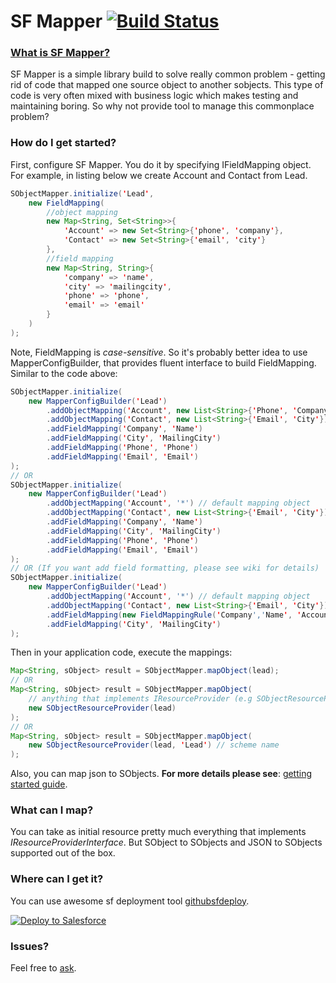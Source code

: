 SF Mapper
[![Build Status](https://travis-ci.org/NikiforovAll/SF-Mapper.svg?branch=sfdx-structure)](https://travis-ci.org/NikiforovAll/SF-Mapper)
==========================
### [What is SF Mapper?](https://github.com/NikiforovAll/SF-Mapper/wiki)

SF Mapper is a simple library build to solve really common problem - getting rid of code that mapped one source object to another sobjects. This type of code is very often mixed with business logic which makes testing and maintaining boring. So why not provide tool to manage this commonplace problem?

### How do I get started?
First, configure SF Mapper. You do it by specifying IFieldMapping object. For example, in listing below we create Account and Contact from Lead.
```java
SObjectMapper.initialize('Lead',
    new FieldMapping(
        //object mapping 
        new Map<String, Set<String>>{
            'Account' => new Set<String>{'phone', 'company'},
            'Contact' => new Set<String>{'email', 'city'}
        },
        //field mapping
        new Map<String, String>{
            'company' => 'name',
            'city' => 'mailingcity',
            'phone' => 'phone',
            'email' => 'email'
        }
    )
);
```
Note, FieldMapping is *case-sensitive*. So it's probably better idea to use MapperConfigBuilder, that provides fluent interface to build FieldMapping. 
Similar to the code above:
```java
SObjectMapper.initialize(
    new MapperConfigBuilder('Lead')
        .addObjectMapping('Account', new List<String>{'Phone', 'Company'})
        .addObjectMapping('Contact', new List<String>{'Email', 'City'})
        .addFieldMapping('Company', 'Name')
        .addFieldMapping('City', 'MailingCity')
        .addFieldMapping('Phone', 'Phone')
        .addFieldMapping('Email', 'Email')
);
// OR 
SObjectMapper.initialize(
    new MapperConfigBuilder('Lead')
        .addObjectMapping('Account', '*') // default mapping object
        .addObjectMapping('Contact', new List<String>{'Email', 'City'})
        .addFieldMapping('Company', 'Name')
        .addFieldMapping('City', 'MailingCity')
        .addFieldMapping('Phone', 'Phone')
        .addFieldMapping('Email', 'Email')
);
// OR (If you want add field formatting, please see wiki for details)
SObjectMapper.initialize(
    new MapperConfigBuilder('Lead')
        .addObjectMapping('Account', '*') // default mapping object
        .addObjectMapping('Contact', new List<String>{'Email', 'City'})
        .addFieldMapping(new FieldMappingRule('Company','Name', 'Account', new MyCustomIFieldFormatter()))
        .addFieldMapping('City', 'MailingCity')
);
```
Then in your application code, execute the mappings:
```java
Map<String, sObject> result = SObjectMapper.mapObject(lead);
// OR 
Map<String, sObject> result = SObjectMapper.mapObject(
    // anything that implements IResourceProvider (e.g SObjectResourceProvider, JsonResourceProvider)
    new SObjectResourceProvider(lead)
);
// OR 
Map<String, sObject> result = SObjectMapper.mapObject(
    new SObjectResourceProvider(lead, 'Lead') // scheme name
);
```
Also, you can map json to SObjects. 
**For more details please see**: [getting started guide](https://github.com/NikiforovAll/SF-Mapper/wiki/Getting-started).
### What can I map?
You can take as initial resource pretty much everything that implements *IResourceProviderInterface*. 
But SObject to SObjects and JSON to SObjects supported out of the box.  
### Where can I get it?
You can use awesome sf deployment tool [githubsfdeploy](https://github.com/afawcett/githubsfdeploy).

<a href="https://githubsfdeploy.herokuapp.com?owner=NikiforovAll&repo=SF-Mapper">
  <img alt="Deploy to Salesforce"
       src="https://raw.githubusercontent.com/afawcett/githubsfdeploy/master/src/main/webapp/resources/img/deploy.png">
</a>

### Issues? 
Feel free to [ask](https://github.com/NikiforovAll/SF-Mapper/issues).
